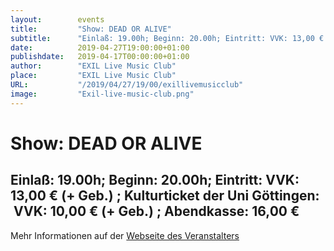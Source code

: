 ```yaml
---
layout:        events
title:         "Show: DEAD OR ALIVE"
subtitle:      "Einlaß: 19.00h; Beginn: 20.00h; Eintritt: VVK: 13,00 € (+ Geb.) ; Kulturticket der Uni Göttingen:  VVK: 10,00 € (+ Geb.) ; Abendkasse: 16,00 €"
date:          2019-04-27T19:00:00+01:00
publishdate:   2019-04-17T00:00:00+01:00
author:        "EXIL Live Music Club"
place:         "EXIL Live Music Club"
URL:           "/2019/04/27/19/00/exillivemusicclub"
image:         "Exil-live-music-club.png"
---
```


Show: DEAD OR ALIVE
===========

Einlaß: 19.00h; Beginn: 20.00h; Eintritt: VVK: 13,00 € (+ Geb.) ; Kulturticket der Uni Göttingen:  VVK: 10,00 € (+ Geb.) ; Abendkasse: 16,00 €
-----------



Mehr Informationen auf der [Webseite des Veranstalters](https://www.exil-web.de/index.php/ct-menu-item-5/1753-dead-or-alive-2)

